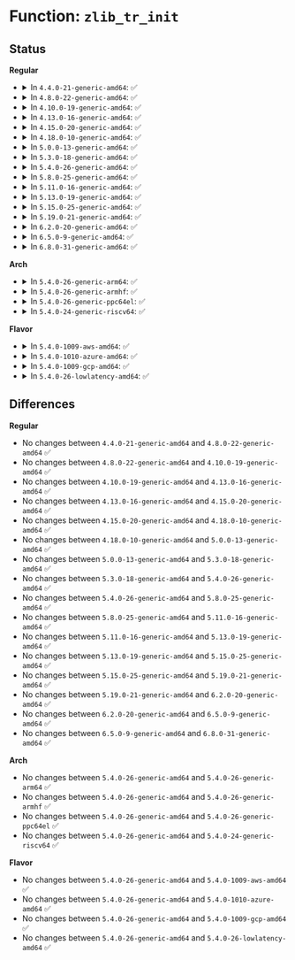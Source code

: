 # Function: <code>zlib_tr_init</code>

## Status
<b>Regular</b>
<ul>
<li>
<details>
<summary>In <code>4.4.0-21-generic-amd64</code>: ✅</summary>

```c
void zlib_tr_init(deflate_state * s)
```

```json
{
  "name": "zlib_tr_init",
  "collision_type": "Unique Global",
  "inline_type": "No",
  "funcs": [
    {
      "addr": 18446744071583090976,
      "name": "zlib_tr_init",
      "external": true,
      "loc": "lib/zlib_deflate/deftree.c:295",
      "file": "lib/zlib_deflate/deftree.c",
      "inline": "seen, unknown",
      "caller_inline": [],
      "caller_func": [
        "lib/zlib_deflate/deflate.c:zlib_deflateReset"
      ]
    }
  ],
  "symbols": [
    {
      "addr": 18446744071583090976,
      "name": "zlib_tr_init",
      "section": ".text",
      "bind": "STB_GLOBAL",
      "size": 880
    }
  ]
}
```
</details>
</li>
<li>
<details>
<summary>In <code>4.8.0-22-generic-amd64</code>: ✅</summary>

```c
void zlib_tr_init(deflate_state * s)
```

```json
{
  "name": "zlib_tr_init",
  "collision_type": "Unique Global",
  "inline_type": "No",
  "funcs": [
    {
      "addr": 18446744071583385088,
      "name": "zlib_tr_init",
      "external": true,
      "loc": "lib/zlib_deflate/deftree.c:295",
      "file": "lib/zlib_deflate/deftree.c",
      "inline": "seen, unknown",
      "caller_inline": [],
      "caller_func": [
        "lib/zlib_deflate/deflate.c:zlib_deflateReset"
      ]
    }
  ],
  "symbols": [
    {
      "addr": 18446744071583385088,
      "name": "zlib_tr_init",
      "section": ".text",
      "bind": "STB_GLOBAL",
      "size": 919
    }
  ]
}
```
</details>
</li>
<li>
<details>
<summary>In <code>4.10.0-19-generic-amd64</code>: ✅</summary>

```c
void zlib_tr_init(deflate_state * s)
```

```json
{
  "name": "zlib_tr_init",
  "collision_type": "Unique Global",
  "inline_type": "No",
  "funcs": [
    {
      "addr": 18446744071583510464,
      "name": "zlib_tr_init",
      "external": true,
      "loc": "lib/zlib_deflate/deftree.c:295",
      "file": "lib/zlib_deflate/deftree.c",
      "inline": "seen, unknown",
      "caller_inline": [],
      "caller_func": [
        "lib/zlib_deflate/deflate.c:zlib_deflateReset"
      ]
    }
  ],
  "symbols": [
    {
      "addr": 18446744071583510464,
      "name": "zlib_tr_init",
      "section": ".text",
      "bind": "STB_GLOBAL",
      "size": 919
    }
  ]
}
```
</details>
</li>
<li>
<details>
<summary>In <code>4.13.0-16-generic-amd64</code>: ✅</summary>

```c
void zlib_tr_init(deflate_state * s)
```

```json
{
  "name": "zlib_tr_init",
  "collision_type": "Unique Global",
  "inline_type": "No",
  "funcs": [
    {
      "addr": 18446744071583531936,
      "name": "zlib_tr_init",
      "external": true,
      "loc": "lib/zlib_deflate/deftree.c:295",
      "file": "lib/zlib_deflate/deftree.c",
      "inline": "seen, unknown",
      "caller_inline": [],
      "caller_func": [
        "lib/zlib_deflate/deflate.c:zlib_deflateReset"
      ]
    }
  ],
  "symbols": [
    {
      "addr": 18446744071583531936,
      "name": "zlib_tr_init",
      "section": ".text",
      "bind": "STB_GLOBAL",
      "size": 951
    }
  ]
}
```
</details>
</li>
<li>
<details>
<summary>In <code>4.15.0-20-generic-amd64</code>: ✅</summary>

```c
void zlib_tr_init(deflate_state * s)
```

```json
{
  "name": "zlib_tr_init",
  "collision_type": "Unique Global",
  "inline_type": "No",
  "funcs": [
    {
      "addr": 18446744071583717184,
      "name": "zlib_tr_init",
      "external": true,
      "loc": "lib/zlib_deflate/deftree.c:295",
      "file": "lib/zlib_deflate/deftree.c",
      "inline": "seen, unknown",
      "caller_inline": [],
      "caller_func": [
        "lib/zlib_deflate/deflate.c:zlib_deflateReset"
      ]
    }
  ],
  "symbols": [
    {
      "addr": 18446744071583717184,
      "name": "zlib_tr_init",
      "section": ".text",
      "bind": "STB_GLOBAL",
      "size": 951
    }
  ]
}
```
</details>
</li>
<li>
<details>
<summary>In <code>4.18.0-10-generic-amd64</code>: ✅</summary>

```c
void zlib_tr_init(deflate_state * s)
```

```json
{
  "name": "zlib_tr_init",
  "collision_type": "Unique Global",
  "inline_type": "No",
  "funcs": [
    {
      "addr": 18446744071583935424,
      "name": "zlib_tr_init",
      "external": true,
      "loc": "lib/zlib_deflate/deftree.c:295",
      "file": "lib/zlib_deflate/deftree.c",
      "inline": "seen, unknown",
      "caller_inline": [],
      "caller_func": [
        "lib/zlib_deflate/deflate.c:zlib_deflateReset"
      ]
    }
  ],
  "symbols": [
    {
      "addr": 18446744071583935424,
      "name": "zlib_tr_init",
      "section": ".text",
      "bind": "STB_GLOBAL",
      "size": 982
    }
  ]
}
```
</details>
</li>
<li>
<details>
<summary>In <code>5.0.0-13-generic-amd64</code>: ✅</summary>

```c
void zlib_tr_init(deflate_state * s)
```

```json
{
  "name": "zlib_tr_init",
  "collision_type": "Unique Global",
  "inline_type": "No",
  "funcs": [
    {
      "addr": 18446744071584020032,
      "name": "zlib_tr_init",
      "external": true,
      "loc": "lib/zlib_deflate/deftree.c:295",
      "file": "lib/zlib_deflate/deftree.c",
      "inline": "seen, unknown",
      "caller_inline": [],
      "caller_func": [
        "lib/zlib_deflate/deflate.c:zlib_deflateReset"
      ]
    }
  ],
  "symbols": [
    {
      "addr": 18446744071584020032,
      "name": "zlib_tr_init",
      "section": ".text",
      "bind": "STB_GLOBAL",
      "size": 974
    }
  ]
}
```
</details>
</li>
<li>
<details>
<summary>In <code>5.3.0-18-generic-amd64</code>: ✅</summary>

```c
void zlib_tr_init(deflate_state * s)
```

```json
{
  "name": "zlib_tr_init",
  "collision_type": "Unique Global",
  "inline_type": "No",
  "funcs": [
    {
      "addr": 18446744071584203744,
      "name": "zlib_tr_init",
      "external": true,
      "loc": "lib/zlib_deflate/deftree.c:295",
      "file": "lib/zlib_deflate/deftree.c",
      "inline": "seen, unknown",
      "caller_inline": [],
      "caller_func": [
        "lib/zlib_deflate/deflate.c:zlib_deflateReset"
      ]
    }
  ],
  "symbols": [
    {
      "addr": 18446744071584203744,
      "name": "zlib_tr_init",
      "section": ".text",
      "bind": "STB_GLOBAL",
      "size": 929
    }
  ]
}
```
</details>
</li>
<li>
<details>
<summary>In <code>5.4.0-26-generic-amd64</code>: ✅</summary>

```c
void zlib_tr_init(deflate_state * s)
```

```json
{
  "name": "zlib_tr_init",
  "collision_type": "Unique Global",
  "inline_type": "No",
  "funcs": [
    {
      "addr": 18446744071584338544,
      "name": "zlib_tr_init",
      "external": true,
      "loc": "lib/zlib_deflate/deftree.c:241",
      "file": "lib/zlib_deflate/deftree.c",
      "inline": "seen, unknown",
      "caller_inline": [],
      "caller_func": [
        "lib/zlib_deflate/deflate.c:zlib_deflateReset"
      ]
    }
  ],
  "symbols": [
    {
      "addr": 18446744071584338544,
      "name": "zlib_tr_init",
      "section": ".text",
      "bind": "STB_GLOBAL",
      "size": 929
    }
  ]
}
```
</details>
</li>
<li>
<details>
<summary>In <code>5.8.0-25-generic-amd64</code>: ✅</summary>

```c
void zlib_tr_init(deflate_state * s)
```

```json
{
  "name": "zlib_tr_init",
  "collision_type": "Unique Global",
  "inline_type": "No",
  "funcs": [
    {
      "addr": 18446744071584750960,
      "name": "zlib_tr_init",
      "external": true,
      "loc": "lib/zlib_deflate/deftree.c:241",
      "file": "lib/zlib_deflate/deftree.c",
      "inline": "seen, unknown",
      "caller_inline": [],
      "caller_func": [
        "lib/zlib_deflate/deflate.c:zlib_deflateReset"
      ]
    }
  ],
  "symbols": [
    {
      "addr": 18446744071584750960,
      "name": "zlib_tr_init",
      "section": ".text",
      "bind": "STB_GLOBAL",
      "size": 264
    }
  ]
}
```
</details>
</li>
<li>
<details>
<summary>In <code>5.11.0-16-generic-amd64</code>: ✅</summary>

```c
void zlib_tr_init(deflate_state * s)
```

```json
{
  "name": "zlib_tr_init",
  "collision_type": "Unique Global",
  "inline_type": "No",
  "funcs": [
    {
      "addr": 18446744071584864352,
      "name": "zlib_tr_init",
      "external": true,
      "loc": "lib/zlib_deflate/deftree.c:241",
      "file": "lib/zlib_deflate/deftree.c",
      "inline": "seen, unknown",
      "caller_inline": [],
      "caller_func": [
        "lib/zlib_deflate/deflate.c:zlib_deflateReset"
      ]
    }
  ],
  "symbols": [
    {
      "addr": 18446744071584864352,
      "name": "zlib_tr_init",
      "section": ".text",
      "bind": "STB_GLOBAL",
      "size": 269
    }
  ]
}
```
</details>
</li>
<li>
<details>
<summary>In <code>5.13.0-19-generic-amd64</code>: ✅</summary>

```c
void zlib_tr_init(deflate_state * s)
```

```json
{
  "name": "zlib_tr_init",
  "collision_type": "Unique Global",
  "inline_type": "No",
  "funcs": [
    {
      "addr": 18446744071584908656,
      "name": "zlib_tr_init",
      "external": true,
      "loc": "lib/zlib_deflate/deftree.c:241",
      "file": "lib/zlib_deflate/deftree.c",
      "inline": "seen, unknown",
      "caller_inline": [],
      "caller_func": [
        "lib/zlib_deflate/deflate.c:zlib_deflateReset"
      ]
    }
  ],
  "symbols": [
    {
      "addr": 18446744071584908656,
      "name": "zlib_tr_init",
      "section": ".text",
      "bind": "STB_GLOBAL",
      "size": 269
    }
  ]
}
```
</details>
</li>
<li>
<details>
<summary>In <code>5.15.0-25-generic-amd64</code>: ✅</summary>

```c
void zlib_tr_init(deflate_state * s)
```

```json
{
  "name": "zlib_tr_init",
  "collision_type": "Unique Global",
  "inline_type": "No",
  "funcs": [
    {
      "addr": 18446744071585342720,
      "name": "zlib_tr_init",
      "external": true,
      "loc": "lib/zlib_deflate/deftree.c:241",
      "file": "lib/zlib_deflate/deftree.c",
      "inline": "seen, unknown",
      "caller_inline": [],
      "caller_func": [
        "lib/zlib_deflate/deflate.c:zlib_deflateReset"
      ]
    }
  ],
  "symbols": [
    {
      "addr": 18446744071585342720,
      "name": "zlib_tr_init",
      "section": ".text",
      "bind": "STB_GLOBAL",
      "size": 376
    }
  ]
}
```
</details>
</li>
<li>
<details>
<summary>In <code>5.19.0-21-generic-amd64</code>: ✅</summary>

```c
void zlib_tr_init(deflate_state * s)
```

```json
{
  "name": "zlib_tr_init",
  "collision_type": "Unique Global",
  "inline_type": "No",
  "funcs": [
    {
      "addr": 18446744071586201616,
      "name": "zlib_tr_init",
      "external": true,
      "loc": "lib/zlib_deflate/deftree.c:241",
      "file": "lib/zlib_deflate/deftree.c",
      "inline": "seen, unknown",
      "caller_inline": [],
      "caller_func": [
        "lib/zlib_deflate/deflate.c:zlib_deflateReset"
      ]
    }
  ],
  "symbols": [
    {
      "addr": 18446744071586201616,
      "name": "zlib_tr_init",
      "section": ".text",
      "bind": "STB_GLOBAL",
      "size": 393
    }
  ]
}
```
</details>
</li>
<li>
<details>
<summary>In <code>6.2.0-20-generic-amd64</code>: ✅</summary>

```c
void zlib_tr_init(deflate_state * s)
```

```json
{
  "name": "zlib_tr_init",
  "collision_type": "Unique Global",
  "inline_type": "No",
  "funcs": [
    {
      "addr": 18446744071587196096,
      "name": "zlib_tr_init",
      "external": true,
      "loc": "lib/zlib_deflate/deftree.c:241",
      "file": "lib/zlib_deflate/deftree.c",
      "inline": "seen, unknown",
      "caller_inline": [],
      "caller_func": [
        "lib/zlib_deflate/deflate.c:zlib_deflateReset"
      ]
    }
  ],
  "symbols": [
    {
      "addr": 18446744071587196096,
      "name": "zlib_tr_init",
      "section": ".text",
      "bind": "STB_GLOBAL",
      "size": 393
    }
  ]
}
```
</details>
</li>
<li>
<details>
<summary>In <code>6.5.0-9-generic-amd64</code>: ✅</summary>

```c
void zlib_tr_init(deflate_state * s)
```

```json
{
  "name": "zlib_tr_init",
  "collision_type": "Unique Global",
  "inline_type": "No",
  "funcs": [
    {
      "addr": 18446744071587459264,
      "name": "zlib_tr_init",
      "external": true,
      "loc": "lib/zlib_deflate/deftree.c:241",
      "file": "lib/zlib_deflate/deftree.c",
      "inline": "seen, unknown",
      "caller_inline": [],
      "caller_func": [
        "lib/zlib_deflate/deflate.c:zlib_deflateReset"
      ]
    }
  ],
  "symbols": [
    {
      "addr": 18446744071587459264,
      "name": "zlib_tr_init",
      "section": ".text",
      "bind": "STB_GLOBAL",
      "size": 393
    }
  ]
}
```
</details>
</li>
<li>
<details>
<summary>In <code>6.8.0-31-generic-amd64</code>: ✅</summary>

```c
void zlib_tr_init(deflate_state * s)
```

```json
{
  "name": "zlib_tr_init",
  "collision_type": "Unique Global",
  "inline_type": "No",
  "funcs": [
    {
      "addr": 18446744071587794048,
      "name": "zlib_tr_init",
      "external": true,
      "loc": "lib/zlib_deflate/deftree.c:241",
      "file": "lib/zlib_deflate/deftree.c",
      "inline": "seen, unknown",
      "caller_inline": [],
      "caller_func": [
        "lib/zlib_deflate/deflate.c:zlib_deflateReset"
      ]
    }
  ],
  "symbols": [
    {
      "addr": 18446744071587794048,
      "name": "zlib_tr_init",
      "section": ".text",
      "bind": "STB_GLOBAL",
      "size": 393
    }
  ]
}
```
</details>
</li>
</ul>
<b>Arch</b>
<ul>
<li>
<details>
<summary>In <code>5.4.0-26-generic-arm64</code>: ✅</summary>

```c
void zlib_tr_init(deflate_state * s)
```

```json
{
  "name": "zlib_tr_init",
  "collision_type": "Unique Global",
  "inline_type": "No",
  "funcs": [
    {
      "addr": 18446603336496224632,
      "name": "zlib_tr_init",
      "external": true,
      "loc": "lib/zlib_deflate/deftree.c:241",
      "file": "lib/zlib_deflate/deftree.c",
      "inline": "seen, unknown",
      "caller_inline": [],
      "caller_func": [
        "lib/zlib_deflate/deflate.c:zlib_deflateReset"
      ]
    }
  ],
  "symbols": [
    {
      "addr": 18446603336496224632,
      "name": "zlib_tr_init",
      "section": ".text",
      "bind": "STB_GLOBAL",
      "size": 828
    }
  ]
}
```
</details>
</li>
<li>
<details>
<summary>In <code>5.4.0-26-generic-armhf</code>: ✅</summary>

```c
void zlib_tr_init(deflate_state * s)
```

```json
{
  "name": "zlib_tr_init",
  "collision_type": "Unique Global",
  "inline_type": "No",
  "funcs": [
    {
      "addr": 3229549728,
      "name": "zlib_tr_init",
      "external": true,
      "loc": "lib/zlib_deflate/deftree.c:241",
      "file": "lib/zlib_deflate/deftree.c",
      "inline": "seen, unknown",
      "caller_inline": [],
      "caller_func": [
        "lib/zlib_deflate/deflate.c:zlib_deflateReset"
      ]
    }
  ],
  "symbols": [
    {
      "addr": 3229549728,
      "name": "zlib_tr_init",
      "section": ".text",
      "bind": "STB_GLOBAL",
      "size": 944
    }
  ]
}
```
</details>
</li>
<li>
<details>
<summary>In <code>5.4.0-26-generic-ppc64el</code>: ✅</summary>

```c
void zlib_tr_init(deflate_state * s)
```

```json
{
  "name": "zlib_tr_init",
  "collision_type": "Unique Global",
  "inline_type": "No",
  "funcs": [
    {
      "addr": 13835058055290516400,
      "name": "zlib_tr_init",
      "external": true,
      "loc": "lib/zlib_deflate/deftree.c:241",
      "file": "lib/zlib_deflate/deftree.c",
      "inline": "seen, unknown",
      "caller_inline": [],
      "caller_func": [
        "lib/zlib_deflate/deflate.c:zlib_deflateReset"
      ]
    }
  ],
  "symbols": [
    {
      "addr": 13835058055290516400,
      "name": "zlib_tr_init",
      "section": ".text",
      "bind": "STB_GLOBAL",
      "size": 1156
    }
  ]
}
```
</details>
</li>
<li>
<details>
<summary>In <code>5.4.0-24-generic-riscv64</code>: ✅</summary>

```c
void zlib_tr_init(deflate_state * s)
```

```json
{
  "name": "zlib_tr_init",
  "collision_type": "Unique Global",
  "inline_type": "No",
  "funcs": [
    {
      "addr": 18446743936275273952,
      "name": "zlib_tr_init",
      "external": true,
      "loc": "lib/zlib_deflate/deftree.c:241",
      "file": "lib/zlib_deflate/deftree.c",
      "inline": "seen, unknown",
      "caller_inline": [],
      "caller_func": [
        "lib/zlib_deflate/deflate.c:zlib_deflateReset"
      ]
    }
  ],
  "symbols": [
    {
      "addr": 18446743936275273952,
      "name": "zlib_tr_init",
      "section": ".text",
      "bind": "STB_GLOBAL",
      "size": 792
    }
  ]
}
```
</details>
</li>
</ul>
<b>Flavor</b>
<ul>
<li>
<details>
<summary>In <code>5.4.0-1009-aws-amd64</code>: ✅</summary>

```c
void zlib_tr_init(deflate_state * s)
```

```json
{
  "name": "zlib_tr_init",
  "collision_type": "Unique Global",
  "inline_type": "No",
  "funcs": [
    {
      "addr": 18446744071584307280,
      "name": "zlib_tr_init",
      "external": true,
      "loc": "lib/zlib_deflate/deftree.c:241",
      "file": "lib/zlib_deflate/deftree.c",
      "inline": "seen, unknown",
      "caller_inline": [],
      "caller_func": [
        "lib/zlib_deflate/deflate.c:zlib_deflateReset"
      ]
    }
  ],
  "symbols": [
    {
      "addr": 18446744071584307280,
      "name": "zlib_tr_init",
      "section": ".text",
      "bind": "STB_GLOBAL",
      "size": 929
    }
  ]
}
```
</details>
</li>
<li>
<details>
<summary>In <code>5.4.0-1010-azure-amd64</code>: ✅</summary>

```c
void zlib_tr_init(deflate_state * s)
```

```json
{
  "name": "zlib_tr_init",
  "collision_type": "Unique Global",
  "inline_type": "No",
  "funcs": [
    {
      "addr": 18446744071584242480,
      "name": "zlib_tr_init",
      "external": true,
      "loc": "lib/zlib_deflate/deftree.c:241",
      "file": "lib/zlib_deflate/deftree.c",
      "inline": "seen, unknown",
      "caller_inline": [],
      "caller_func": [
        "lib/zlib_deflate/deflate.c:zlib_deflateReset"
      ]
    }
  ],
  "symbols": [
    {
      "addr": 18446744071584242480,
      "name": "zlib_tr_init",
      "section": ".text",
      "bind": "STB_GLOBAL",
      "size": 929
    }
  ]
}
```
</details>
</li>
<li>
<details>
<summary>In <code>5.4.0-1009-gcp-amd64</code>: ✅</summary>

```c
void zlib_tr_init(deflate_state * s)
```

```json
{
  "name": "zlib_tr_init",
  "collision_type": "Unique Global",
  "inline_type": "No",
  "funcs": [
    {
      "addr": 18446744071584290192,
      "name": "zlib_tr_init",
      "external": true,
      "loc": "lib/zlib_deflate/deftree.c:241",
      "file": "lib/zlib_deflate/deftree.c",
      "inline": "seen, unknown",
      "caller_inline": [],
      "caller_func": [
        "lib/zlib_deflate/deflate.c:zlib_deflateReset"
      ]
    }
  ],
  "symbols": [
    {
      "addr": 18446744071584290192,
      "name": "zlib_tr_init",
      "section": ".text",
      "bind": "STB_GLOBAL",
      "size": 929
    }
  ]
}
```
</details>
</li>
<li>
<details>
<summary>In <code>5.4.0-26-lowlatency-amd64</code>: ✅</summary>

```c
void zlib_tr_init(deflate_state * s)
```

```json
{
  "name": "zlib_tr_init",
  "collision_type": "Unique Global",
  "inline_type": "No",
  "funcs": [
    {
      "addr": 18446744071584396224,
      "name": "zlib_tr_init",
      "external": true,
      "loc": "lib/zlib_deflate/deftree.c:241",
      "file": "lib/zlib_deflate/deftree.c",
      "inline": "seen, unknown",
      "caller_inline": [],
      "caller_func": [
        "lib/zlib_deflate/deflate.c:zlib_deflateReset"
      ]
    }
  ],
  "symbols": [
    {
      "addr": 18446744071584396224,
      "name": "zlib_tr_init",
      "section": ".text",
      "bind": "STB_GLOBAL",
      "size": 929
    }
  ]
}
```
</details>
</li>
</ul>

## Differences
<b>Regular</b>
<ul>
<li>
No changes between <code>4.4.0-21-generic-amd64</code> and <code>4.8.0-22-generic-amd64</code> ✅
</li>
<li>
No changes between <code>4.8.0-22-generic-amd64</code> and <code>4.10.0-19-generic-amd64</code> ✅
</li>
<li>
No changes between <code>4.10.0-19-generic-amd64</code> and <code>4.13.0-16-generic-amd64</code> ✅
</li>
<li>
No changes between <code>4.13.0-16-generic-amd64</code> and <code>4.15.0-20-generic-amd64</code> ✅
</li>
<li>
No changes between <code>4.15.0-20-generic-amd64</code> and <code>4.18.0-10-generic-amd64</code> ✅
</li>
<li>
No changes between <code>4.18.0-10-generic-amd64</code> and <code>5.0.0-13-generic-amd64</code> ✅
</li>
<li>
No changes between <code>5.0.0-13-generic-amd64</code> and <code>5.3.0-18-generic-amd64</code> ✅
</li>
<li>
No changes between <code>5.3.0-18-generic-amd64</code> and <code>5.4.0-26-generic-amd64</code> ✅
</li>
<li>
No changes between <code>5.4.0-26-generic-amd64</code> and <code>5.8.0-25-generic-amd64</code> ✅
</li>
<li>
No changes between <code>5.8.0-25-generic-amd64</code> and <code>5.11.0-16-generic-amd64</code> ✅
</li>
<li>
No changes between <code>5.11.0-16-generic-amd64</code> and <code>5.13.0-19-generic-amd64</code> ✅
</li>
<li>
No changes between <code>5.13.0-19-generic-amd64</code> and <code>5.15.0-25-generic-amd64</code> ✅
</li>
<li>
No changes between <code>5.15.0-25-generic-amd64</code> and <code>5.19.0-21-generic-amd64</code> ✅
</li>
<li>
No changes between <code>5.19.0-21-generic-amd64</code> and <code>6.2.0-20-generic-amd64</code> ✅
</li>
<li>
No changes between <code>6.2.0-20-generic-amd64</code> and <code>6.5.0-9-generic-amd64</code> ✅
</li>
<li>
No changes between <code>6.5.0-9-generic-amd64</code> and <code>6.8.0-31-generic-amd64</code> ✅
</li>
</ul>
<b>Arch</b>
<ul>
<li>
No changes between <code>5.4.0-26-generic-amd64</code> and <code>5.4.0-26-generic-arm64</code> ✅
</li>
<li>
No changes between <code>5.4.0-26-generic-amd64</code> and <code>5.4.0-26-generic-armhf</code> ✅
</li>
<li>
No changes between <code>5.4.0-26-generic-amd64</code> and <code>5.4.0-26-generic-ppc64el</code> ✅
</li>
<li>
No changes between <code>5.4.0-26-generic-amd64</code> and <code>5.4.0-24-generic-riscv64</code> ✅
</li>
</ul>
<b>Flavor</b>
<ul>
<li>
No changes between <code>5.4.0-26-generic-amd64</code> and <code>5.4.0-1009-aws-amd64</code> ✅
</li>
<li>
No changes between <code>5.4.0-26-generic-amd64</code> and <code>5.4.0-1010-azure-amd64</code> ✅
</li>
<li>
No changes between <code>5.4.0-26-generic-amd64</code> and <code>5.4.0-1009-gcp-amd64</code> ✅
</li>
<li>
No changes between <code>5.4.0-26-generic-amd64</code> and <code>5.4.0-26-lowlatency-amd64</code> ✅
</li>
</ul>

